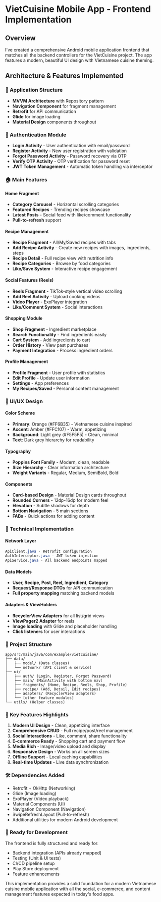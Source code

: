 # VietCuisine Mobile App - Frontend Implementation

## Overview
I've created a comprehensive Android mobile application frontend that matches all the backend controllers for the VietCuisine project. The app features a modern, beautiful UI design with Vietnamese cuisine theming.

## Architecture & Features Implemented

### 📱 **Application Structure**
- **MVVM Architecture** with Repository pattern
- **Navigation Component** for fragment management
- **Retrofit** for API communication
- **Glide** for image loading
- **Material Design** components throughout

### 🔐 **Authentication Module**
- **Login Activity** - User authentication with email/password
- **Register Activity** - New user registration with validation
- **Forgot Password Activity** - Password recovery via OTP
- **Verify OTP Activity** - OTP verification for password reset
- **JWT Token Management** - Automatic token handling via interceptor

### 🏠 **Main Features**

#### **Home Fragment**
- **Category Carousel** - Horizontal scrolling categories
- **Featured Recipes** - Trending recipes showcase
- **Latest Posts** - Social feed with like/comment functionality
- **Pull-to-refresh** support

#### **Recipe Management**
- **Recipe Fragment** - All/My/Saved recipes with tabs
- **Add Recipe Activity** - Create new recipes with images, ingredients, steps
- **Recipe Detail** - Full recipe view with nutrition info
- **Recipe Categories** - Browse by food categories
- **Like/Save System** - Interactive recipe engagement

#### **Social Features (Reels)**
- **Reels Fragment** - TikTok-style vertical video scrolling
- **Add Reel Activity** - Upload cooking videos
- **Video Player** - ExoPlayer integration
- **Like/Comment System** - Social interactions

#### **Shopping Module**
- **Shop Fragment** - Ingredient marketplace
- **Search Functionality** - Find ingredients easily
- **Cart System** - Add ingredients to cart
- **Order History** - View past purchases
- **Payment Integration** - Process ingredient orders

#### **Profile Management**
- **Profile Fragment** - User profile with statistics
- **Edit Profile** - Update user information
- **Settings** - App preferences
- **My Recipes/Saved** - Personal content management

### 🎨 **UI/UX Design**

#### **Color Scheme**
- **Primary**: Orange (#FF6B35) - Vietnamese cuisine inspired
- **Accent**: Amber (#FFC107) - Warm, appetizing
- **Background**: Light grey (#F5F5F5) - Clean, minimal
- **Text**: Dark grey hierarchy for readability

#### **Typography**
- **Poppins Font Family** - Modern, clean, readable
- **Size Hierarchy** - Clear information architecture
- **Weight Variants** - Regular, Medium, SemiBold, Bold

#### **Components**
- **Card-based Design** - Material Design cards throughout
- **Rounded Corners** - 12dp-16dp for modern feel
- **Elevation** - Subtle shadows for depth
- **Bottom Navigation** - 5 main sections
- **FABs** - Quick actions for adding content

### 🔧 **Technical Implementation**

#### **Network Layer**
```java
ApiClient.java - Retrofit configuration
AuthInterceptor.java - JWT token injection
ApiService.java - All backend endpoints mapped
```

#### **Data Models**
- **User, Recipe, Post, Reel, Ingredient, Category**
- **Request/Response DTOs** for API communication
- **Full property mapping** matching backend models

#### **Adapters & ViewHolders**
- **RecyclerView Adapters** for all list/grid views
- **ViewPager2 Adapter** for reels
- **Image loading** with Glide and placeholder handling
- **Click listeners** for user interactions

### 📂 **Project Structure**
```
app/src/main/java/com/example/vietcuisine/
├── data/
│   ├── model/ (Data classes)
│   └── network/ (API client & service)
├── ui/
│   ├── auth/ (Login, Register, Forgot Password)
│   ├── main/ (MainActivity with bottom nav)
│   ├── fragments/ (Home, Recipe, Reels, Shop, Profile)
│   ├── recipe/ (Add, Detail, Edit recipes)
│   ├── adapters/ (RecyclerView adapters)
│   └── [other feature modules]
└── utils/ (Helper classes)
```

### 🌟 **Key Features Highlights**

1. **Modern UI Design** - Clean, appetizing interface
2. **Comprehensive CRUD** - Full recipe/post/reel management
3. **Social Interactions** - Like, comment, share functionality
4. **E-commerce Ready** - Shopping cart and payment flow
5. **Media Rich** - Image/video upload and display
6. **Responsive Design** - Works on all screen sizes
7. **Offline Support** - Local caching capabilities
8. **Real-time Updates** - Live data synchronization

### 🛠 **Dependencies Added**
- Retrofit + OkHttp (Networking)
- Glide (Image loading)
- ExoPlayer (Video playback)
- Material Components (UI)
- Navigation Component (Navigation)
- SwipeRefreshLayout (Pull-to-refresh)
- Additional utilities for modern Android development

### 🚀 **Ready for Development**
The frontend is fully structured and ready for:
- Backend integration (APIs already mapped)
- Testing (Unit & UI tests)
- CI/CD pipeline setup
- Play Store deployment
- Feature enhancements

This implementation provides a solid foundation for a modern Vietnamese cuisine mobile application with all the social, e-commerce, and content management features expected in today's food apps.
